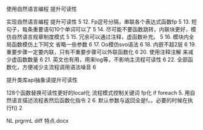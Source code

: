 使用自然语言编程  提升可读性


实现自然语言编程  提升可读性	5
12. Fp逗号分隔，串联各个表达式函数fp	5
13. 短句子，每条重要语句10个单词可以了	5
14. 尽可能不要函数跳转，内联块更好，模仿自然语言规章制度模式	5
15. 冗余可以通过注释，虚函数补充。	5
16. 模块内全局函数模仿上下阿文 省略一些参数	6
17. Oo模仿svo语法	6
18. 内嵌不超2层	6
19. 重要步骤一定要内联，只有不重要步骤可以外联函数化	6
20. 使用注释注解 来减少虚函数数量	6
21. 英文也有用，用来log等，不影响主流程可读性	6
22. 全部函数化，方便减少主流程调用语法噪音	6

提升类库api抽象读提升可读性

128个函数替换可读性更好的local化
流程模式控制关键词 fp化  if  foreach
5. 用自然语言描述流程表然后函数化指令	2
6. 默认参数与返回全是f。。必要的时候在执行f()	2



NL prgrmL diff  特点.docx
